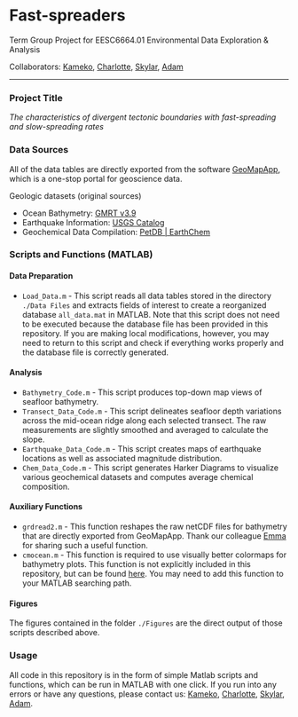 # Fast-spreaders
Term Group Project for EESC6664.01 Environmental Data Exploration & Analysis

Collaborators: [Kameko](https://github.com/landrykc), [Charlotte](https://github.com/charlorthioir), [Skylar](https://github.com/skyfay364), [Adam](https://github.com/yueqian-w)

---

### Project Title

*The characteristics of divergent tectonic boundaries with fast-spreading and slow-spreading rates*

### Data Sources

All of the data tables are directly exported from the software [GeoMapApp](http://www.geomapapp.org/), which is a one-stop portal for geoscience data. 

Geologic datasets (original sources)

- Ocean Bathymetry: [GMRT v3.9](https://www.gmrt.org/)
- Earthquake Information: [USGS Catalog](https://earthquake.usgs.gov/earthquakes/search/#data)
- Geochemical Data Compilation: [PetDB | EarthChem](https://search.earthchem.org/)

### Scripts and Functions (MATLAB)

#### Data Preparation

- `Load_Data.m` - This script reads all data tables stored in the directory `./Data Files` and extracts fields of interest to create a reorganized database `all_data.mat` in MATLAB. Note that this script does not need to be executed because the database file has been provided in this repository. If you are making local modifications, however, you may need to return to this script and check if everything works properly and the database file is correctly generated.

#### Analysis

- `Bathymetry_Code.m` - This script produces top-down map views of seafloor bathymetry. 
- `Transect_Data_Code.m` - This script delineates seafloor depth variations across the mid-ocean ridge along each selected transect. The raw measurements are slightly smoothed and averaged to calculate the slope.
- `Earthquake_Data_Code.m` - This script creates maps of earthquake locations as well as associated magnitude distribution.
- `Chem_Data_Code.m` - This script generates Harker Diagrams to visualize various geochemical datasets and computes average chemical  composition.

#### Auxiliary Functions

- `grdread2.m` - This function reshapes the raw netCDF files for bathymetry that are directly exported from GeoMapApp. Thank our colleague [Emma](https://github.com/woodfordej) for sharing such a useful function.
- `cmocean.m` - This function is required to use visually better colormaps for bathymetry plots. This function is not explicitly included in this repository, but can be found [here](https://github.com/BC-EESC4464-SP21/Common-functions). You may need to add this function to your MATLAB searching path.

#### Figures

The figures contained in the folder `./Figures` are the direct output of those scripts described above. 

### Usage

All code in this repository is in the form of simple Matlab scripts and functions, which can be run in MATLAB with one click. If you run into any errors or have any questions, please contact us: [Kameko](mailto:landrykc@bc.edu), [Charlotte](mailto:lorthioi@bc.edu), [Skylar](mailto:goliber@bc.edu), [Adam](mailto:wangagk@bc.edu).

<!-- Last Updated: May, 2021 -->

